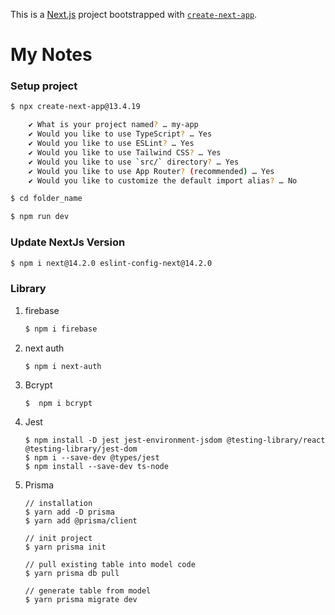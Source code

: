 This is a [Next.js](https://nextjs.org/) project bootstrapped with [`create-next-app`](https://github.com/vercel/next.js/tree/canary/packages/create-next-app).

# My Notes

### Setup project

```bash
$ npx create-next-app@13.4.19

    ✔ What is your project named? … my-app
    ✔ Would you like to use TypeScript? … Yes
    ✔ Would you like to use ESLint? … Yes
    ✔ Would you like to use Tailwind CSS? … Yes
    ✔ Would you like to use `src/` directory? … Yes
    ✔ Would you like to use App Router? (recommended) … Yes
    ✔ Would you like to customize the default import alias? … No

$ cd folder_name

$ npm run dev
```

### Update NextJs Version

```bash
$ npm i next@14.2.0 eslint-config-next@14.2.0
```

### Library

1. firebase

   ```bash
   $ npm i firebase
   ```

2. next auth

   ```bash
   $ npm i next-auth
   ```

3. Bcrypt

   ```
   $  npm i bcrypt
   ```

4. Jest

   ```
   $ npm install -D jest jest-environment-jsdom @testing-library/react @testing-library/jest-dom
   $ npm i --save-dev @types/jest
   $ npm install --save-dev ts-node
   ```

5. Prisma

   ```
   // installation
   $ yarn add -D prisma
   $ yarn add @prisma/client

   // init project
   $ yarn prisma init

   // pull existing table into model code
   $ yarn prisma db pull

   // generate table from model
   $ yarn prisma migrate dev
   ```
